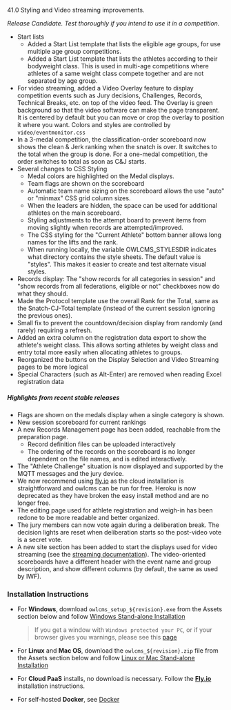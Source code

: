 41.0 Styling and Video streaming improvements.

*Release Candidate. Test thoroughly if you intend to use it in a competition.*

- Start lists
  - Added a Start List template that lists the eligible age groups, for use multiple age group competitions.
  - Added a Start List template that lists the athletes according to their bodyweight class.  This is used in multi-age competitions where athletes of a same weight class compete together and are not separated by age group.
- For video streaming, added a Video Overlay feature to display competition events such as Jury decisions, Challenges, Records, Technical Breaks, etc. on top of the video feed.  The Overlay is green background so that the video software can make the page transparent.  It is centered by default but you can move or crop the overlay to position it where you want.
  Colors and styles are controlled by `video/eventmonitor.css`
- In a 3-medal competition, the classification-order scoreboard now shows the clean & Jerk ranking when the snatch is over. It switches to the total when the group is done.  For a one-medal competition, the order switches to total as soon as C&J starts.
- Several changes to CSS Styling
  - Medal colors are highlighted on the Medal displays.
  - Team flags are shown on the scoreboard
  - Automatic team name sizing on the scoreboard allows the use "auto" or "minmax" CSS grid column sizes.
  - When the leaders are hidden, the space can be used for additional athletes on the main scoreboard.
  - Styling adjustments to the attempt board to prevent items from moving slightly when records are attempted/improved.
  - The CSS styling for the "Current Athlete" bottom banner allows long names for the lifts and the rank.
  - When running locally, the variable OWLCMS_STYLESDIR indicates what directory contains the style sheets.  The default value is "styles". This makes it easier to create and test alternate visual styles.
- Records display: The "show records for all categories in session" and "show records from all federations, eligible or not" checkboxes now do what they should.
- Made the Protocol template use the overall Rank for the Total, same as the Snatch-CJ-Total template (instead of the current session ignoring the previous ones).
- Small fix to prevent the countdown/decision display from randomly (and rarely) requiring a refresh.
- Added an extra column on the registration data export to show the athlete's weight class. This allows sorting athletes by weight class and entry total more easily when allocating athletes to groups.
- Reorganized the buttons on the Display Selection and Video Streaming pages to be more logical
- Special Characters (such as Alt-Enter) are removed when reading Excel registration data

##### Highlights from recent stable releases

- Flags are shown on the medals display when a single category is shown.
- New session scoreboard for current rankings
- A new Records Management page has been added, reachable from the preparation page.
  - Record definition files can be uploaded interactively 
  - The ordering of the records on the scoreboard is no longer dependent on the file names, and is edited interactively.
- The "Athlete Challenge" situation is now displayed and supported by the MQTT messages and the jury device.
- We now recommend using [fly.io](https://${env.REPO_OWNER}.github.io/${env.O_REPO_NAME}/#/Fly) as the cloud installation is straightforward and owlcms can be run for free. Heroku is now deprecated as they have broken the easy install method and are no longer free.
- The editing page used for athlete registration and weigh-in has been redone to be more readable and better organized.
- The jury members can now vote again during a deliberation break. The decision lights are reset when deliberation starts so the post-video vote is a secret vote. 
- A new site section has been added to start the displays used for video streaming (see the [streaming documentation](https://${env.REPO_OWNER}.github.io/${env.O_REPO_NAME}/#/OBS?id=_2-setup-owlcms-with-some-data)). The video-oriented scoreboards have a different header with the event name and group description, and show different columns (by default, the same as used by IWF).


### **Installation Instructions**

  - For **Windows**, download `owlcms_setup_${revision}.exe` from the Assets section below and follow [Windows Stand-alone Installation](https://${env.REPO_OWNER}.github.io/${env.O_REPO_NAME}/#/LocalWindowsSetup)

    > If you get a window with `Windows protected your PC`, or if your browser gives you warnings, please see this [page](https://owlcms.github.io/owlcms4-prerelease/#/DefenderOff)

  - For **Linux** and **Mac OS**, download the `owlcms_${revision}.zip` file from the Assets section below and follow [Linux or Mac Stand-alone Installation](https://${env.REPO_OWNER}.github.io/${env.O_REPO_NAME}/#/LocalLinuxMacSetup)

  - For **Cloud PaaS** installs, no download is necessary. Follow the **[Fly.io](https://${env.REPO_OWNER}.github.io/${env.O_REPO_NAME}/#Fly)** installation instructions.

  - For self-hosted **Docker**, see [Docker](https://${env.REPO_OWNER}.github.io/${env.O_REPO_NAME}/#/LocalWindowsSetup)
